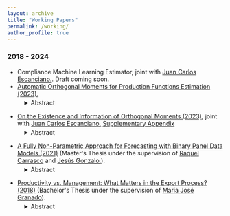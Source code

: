 ```yaml
---
layout: archive
title: "Working Papers"
permalink: /working/
author_profile: true
---
```


### 2018 - 2024 
+ Compliance Machine Learning Estimator, joint with [Juan Carlos Escanciano.](https://sites.google.com/view/juancarlosescanciano/home). Draft coming soon. 
+ [Automatic Orthogonal Moments for Production Functions Estimation (2023).](https://drive.google.com/file/d/1fTqhtOlvpKZDzRIPcb4DomRTB-Bt_WZK/view?usp=sharing)
<dl style="margin-top: -10px;">
  <dd>
    <details>
      <summary>
        Abstract
      </summary>
This paper provides an automatic construction for debiasing moments in general semiparametric models defined by several conditional moment restrictions, with possibly different conditioning variables and endogenous regressors. The construction is automatic in the sense that orthogonal moments are obtained using a data-driven algorithm and exploiting the initial identifying moments only. Our approach, among the large number of possible instruments, automatically selects instrument functions that guarantee orthogonality. Therefore, our methodology does not require finding closed-form expressions for the locally robust moments, which might be challenging in practice, or an "ad-hoc" selection of instruments. We apply our proposed approach to the estimation of production functions at the firm level, revisiting the model introduced by the seminal work of Olley and Pakes (1996). Through numerical experimentation and real data of Chilean firms, we assess the relative performance of our estimator relative to a standard approach in the literature: the estimator introduced by Ackerberg et al. (2015).  Our results indicate that, if first stages bias is not properly accounted for, one can obtain incorrect and non-reliable conclusions about input elasticities. In addition, our method is able to uncover much more heterogeneity in production functions across industries than previously recognized. Finally, first-stage bias could also lead to misleading conclusions about the evolution of productivity in the economy, which is a central object for designing public policies in several contexts. This highlights the relevance of our new estimator.
    </details>
  </dd>
</dl>

+ [On the Existence and Information of Orthogonal Moments (2023)](https://arxiv.org/abs/2303.11418), joint with [Juan Carlos Escanciano.](https://sites.google.com/view/juancarlosescanciano/home) [Supplementary Appendix](https://drive.google.com/file/d/1X8gtzjNk1g1mZxBONcD3vbVMuBKHQJDC/view?usp=sharing)
<dl style="margin-top: -10px;">
  <dd>
    <details>
      <summary>
        Abstract
      </summary>
Locally Robust (LR)/Orthogonal/Debiased moments have proven useful with machine learning first steps, but their existence has not been investigated for general parameters. In this paper, we provide a necessary and sufficient condition, referred to as Restricted Local Non-surjectivity (RLN), for the existence of such orthogonal moments to conduct robust
inference on general parameters of interest in regular semiparametric models. In addition, we study when score-type tests based on orthogonal moments are locally informative at
the parametric rate. We demonstrate the utility of our general results by characterizing orthogonal moments in a class of models with unobserved heterogeneity (UH). Orthogonality
for general smooth functionals of the distribution of UH is also characterized. As a second major application, we find orthogonal moments for general conditional moments models,
including the fully saturated two stage least squares, heterogeneous parameters in treatment effects, sample selection models, and popular models of demand for differentiated
products. We apply our results to the Oregon Health Experiment to study heterogeneous treatment effects of Medicaid on different health outcomes.
    </details>
  </dd>
</dl>


+ [A Fully Non-Parametric Approach for Forecasting with Binary Panel Data Models (2021)](https://drive.google.com/file/d/1D1bWW8OL7EMFqvkJ7WB8rtwnjeedCvvq/view?usp=share_link) (Master's Thesis under the supervision of [Raquel Carrasco](https://scholar.google.es/citations?user=pMpB2gsAAAAJ&hl=e) and [Jesús Gonzalo.](https://www.eco.uc3m.es/~jgonzalo/)).
<dl style="margin-top: -10px;">
  <dd>
    <details>
      <summary>
        Abstract
      </summary>
    This paper introduces a fully non-parametric approach for forecasting binary variables in a static panel data setting with strictly exogenous regressors, where N is large while T does not need to be large. The method does not make any assumption about the distribution of the errors of the model, the distribution of the individual effects, or even how the regressors and the associated parameters affect the dependent variable. The novelty of the technique relies on exploiting a sufficient statistic and using the fact that, under suitable conditions, this variable approximately follows the Poisson distribution. Built on this approximation, the approach applies the Tweedie's Formula, which allows identifying the one-step-ahead forecast of the outcome variable in this non-linear framework. The proposal can be easily extended to obtain predictions h-steps ahead. By means of numerous simulation exercises, the paper shows that the Tweedie's Forecast can achieve desirable forecast properties and be a satisfactory competitor against usual probit and logit models, regardless of numerous features of the data. Furthermore, this study applies the proposed approach to predict different health attributes (both physical and mental) for Spanish older adults, using grip strength as the predictor. Once again, the evidence indicates that the Tweedie's Forecast is able to systematically achieve good relative forecast accuracy.
    </details>
  </dd>
</dl>


+ [Productivity vs. Management: What Matters in the Export Process? (2018)](https://drive.google.com/file/d/1m-2sZ8UNMFSvLqU12fidA5H8K1TOKkxo/view?usp=sharing) (Bachelor's Thesis under the supervision of [María José Granado](https://face.unt.edu.ar/web/ieconomia/profesores/maria-jose-granado/)).
<dl style="margin-top: -10px;">
  <dd>
    <details>
      <summary>
        Abstract
      </summary>
      In this paper, both a theoretical and an empirical model to study the contribution of productivity and management practices on exporter status are presented. On the theoretical side, a multiple heterogeneity model is developed, where firms can differ in their levels of two dierent kinds of productivity: in cost and in management, in a context of monopolistic competition. With this, in the autarkic case, the model achieves two conditions (Zero Cut-Off Profitt Condition and Free Entry Condition) that firstly determine which firms enter and produce in the market. Then, by opening the economy to the rest of the world, the model not only shows which firms survive in the domestic market but also which ones export. Therefore, the most productive firms would not necessarily export, because export decision also depends on how efectively firms carry out a set of management practices to adapt their product to foreign demand. On the empirical side, productivity and management practices at firm level are measured by using several methods and specications to identify their efect on exporter status, exploiting the waves of The World Bank Enterprise Surveys of 2006, 2010 and 2017 for Argentina. The main results indicate that both productivity and management practices
affect positively the probability of being an exporter, and their effects are very similar in magnitude. Thanks to my work, I have identied some particular strategies firms should mainly focus on. Indeed, I suggest that obtaining ISO certications, offering training programs to employees and using services or programs to promote exports are important for being an exporter.
    </details>
  </dd>
</dl>
